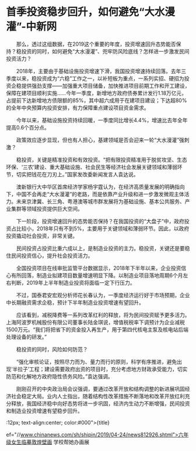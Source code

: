 # 首季投资稳步回升，如何避免“大水漫灌”-中新网

　　那么，透过这组数据，在2019这个重要的年度，投资增速回升态势能否保持？稳投资的同时，如何避免“大水漫灌”、兜牢防风险底线？怎样进一步激发民间投资活力？

　　2018年，主要由于基础设施投资增速下滑，我国投资增速持续回落。去年三季度以来，稳投资成为“六稳”工作之一，以补短板为重点，一系列实招、硬招为投资企稳提供强劲支撑——加强重大项目储备，加快推进项目前期工作和开工建设，保障在建项目顺利实施……今年一季度，新增地方政府债券累计发行1.18万亿元，占提前下达新增地方债限额的85%，其中超六成用于在建项目建设；下达超80%的全年中央预算内投资安排，有力保障重点建设项目资金需求。

　　今年以来，基础设施投资持续回暖，一季度同比增长4.4%，增速比去年全年提高0.6个百分点。

　　政策效应逐步显现，但也有人担心，基建领域是否会迎来一轮“大水漫灌”强刺激？

　　稳投资，关键是精准投资和有效投资。“把有限投资精准用于脱贫攻坚、生态环保、‘三农’建设、重大基础设施、社会民生等经济社会发展关键领域和薄弱环节，切实把钱花在刀刃上。”国家发改委新闻发言人袁达说。

　　澳新银行大中华区首席经济学家杨宇霆认为，在经济高质量发展的明确指向下，中国不会再走“大水漫灌”的老路，而是依靠产业升级和进一步激发微观主体活力。未来京津冀、长三角、粤港澳等城市群发展将为基础设施、基本公共服务、产业集群等领域投资提供巨大空间。

　　下一阶段，投资增速回升的态势能否保持？在我国投资的“大盘子”中，政府投资占比较小，2018年只有不到5%，主要用于关键领域和薄弱环节。因此，以政府投资撬动社会投资，非常关键。

　　民间投资占投资比重六成以上，是制造业投资的主力。稳投资，关键还是要稳住民间投资信心，提升社会投资活力。

　　全国投资项目在线审批监管平台数据显示，2018年下半年以来，企业投资信心有所回落，制造业拟建项目数量增速明显下降。以制造业项目落地周期6个月左右判断，2019年上半年制造业投资将面临一定下行压力。

　　不过，国泰君安宏观分析师花长春认为，一季度经济运行好于市场预期，企业中长期融资需求企稳，预计下半年制造业投资增速有望回升。

　　应该看到，减税降费等一系列改革红利的释放，将为民间投资赋予更多活力。上海阿波罗机械股份有限公司董事长陆金琪说，增值税税率下调预计为企业减税1500万元。“我们将把省下的资金投入再生产，用于第四代核电主泵及核电站后端处理设备的研发。”

　　稳投资的同时，风险如何防范？

　　“强化审核论证，按照尽力而为、量力而行的原则，科学有序推进，避免出现‘半拉子’工程；建设需要政府出资的项目时，充分考虑地方财政承受能力，切实防范和化解地方政府隐性债务风险。”袁达强调。

　　刚刚召开的中央政治局会议强调，要通过改革开放和结构调整的新进展巩固经济社会稳定大局。业内人士指出，随着结构性改革措施不断落地和改革开放红利充分释放，我国经济稳中向好态势将进一步巩固，经济内生动力不断增强，民间投资和制造业投资增速有望稳步回升。

:12px; text-align:center; color:#000">{title}

ef="//www.chinanews.com/sh/shipin/2019/04-24/news812926.shtml">六年级女生临摹敦煌壁画 学校帮她办画展

